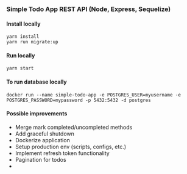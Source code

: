 ### Simple Todo App REST API (Node, Express, Sequelize)

#### Install locally
`yarn install` \
`yarn run migrate:up`

#### Run locally
`yarn start`

#### To run database locally
`docker run --name simple-todo-app -e POSTGRES_USER=myusername -e POSTGRES_PASSWORD=mypassword -p 5432:5432 -d postgres`

#### Possible improvements
* Merge mark completed/uncompleted methods
* Add graceful shutdown
* Dockerize application
* Setup production env (scripts, configs, etc.)
* Implement refresh token functionality
* Pagination for todos
* 